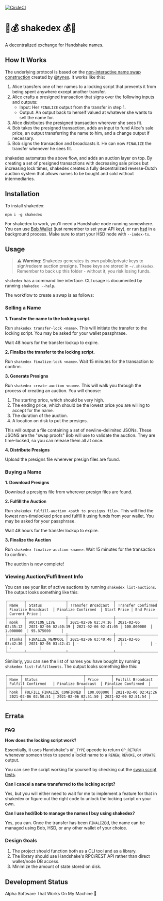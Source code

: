 [![CircleCI](https://circleci.com/gh/kurumiimari/shakedex.svg?style=svg)](https://circleci.com/gh/kurumiimari/shakedex)

# 🤝💰 shakedex 💰🤝

A decentralized exchange for Handshake names.

## How It Works

The underlying protocol is based on the [non-interactive name swap construction](https://github.com/handshake-org/HIPs/pull/3) created by [@tynes](https://github.com/tynes). It works like this:

1. Alice transfers one of her names to a locking script that prevents it from being spent anywhere except another transfer.
2. Alice crafts a presigned transaction that signs over the following inputs and outputs:
	- Input: Her `FINALIZE` output from the transfer in step 1.
	- Output: An output back to herself valued at whatever she wants to sell the name for.
3. Alice distributes the presigned transaction wherever she sees fit.
4. Bob takes the presigned transaction, adds an input to fund Alice's sale price, an output transferring the name to him, and a change output if necessary.
5. Bob signs the transaction and broadcasts it. He can now `FINALIZE` the transfer whenever he sees fit.

shakedex automates the above flow, and adds an auction layer on top. By creating a set of presigned transactions with decreasing sale prices but increasing lock times, shakedex creates a fully decentralized reverse-Dutch auction system that allows names to be bought and sold without intermediaries.

## Installation

To install shakedex:

```
npm i -g shakedex
```

For shakedex to work, you'll need a Handshake node running somewhere. You can use [Bob Wallet](https://github.com/kyokan/bob-wallet) (just remember to set your API key), or run [hsd](https://github.com/handshake-org/hsd) in a background process. Make sure to start your HSD node with `--index-tx`.

## Usage

> **⚠️ Warning:** Shakedex generates its own public/private keys to sign/redeem auction presigns. These keys are stored in `~/.shakedex`. Remember to back up this folder - without it, you risk losing funds.

`shakedex` has a command line interface. CLI usage is documented by running `shakedex --help`.

The workflow to create a swap is as follows:

### Selling a Name

**1. Transfer the name to the locking script.**

Run `shakedex transfer-lock <name>`. This will initiate the transfer to the locking script. You may be asked for your wallet passphrase.

Wait 48 hours for the transfer lockup to expire.

**2. Finalize the transfer to the locking script.**

Run `shakedex finalize-lock <name>`. Wait 15 minutes for the transaction to confirm.

**3. Generate Presigns**

Run `shakedex create-auction <name>`. This will walk you through the process of creating an auction. You will choose:

1. The starting price, which should be very high.
2. The ending price, which should be the lowest price you are willing to accept for the name.
3. The duration of the auction.
4. A location on disk to put the presigns.

This will output a file containing a set of newline-delimited JSONs. These JSONS are the "swap proofs" Bob will use to validate the auction. They are time-locked, so you can release them all at once.

**4. Distribute Presigns**

Upload the presigns file wherever presign files are found.

### Buying a Name

**1. Download Presigns**

Download a presigns file from wherever presign files are found.

**2. Fulfill the Auction**

Run `shakedex fulfill-auction <path to presigns file>`. This will find the lowest non-timelocked price and fulfill it using funds from your wallet. You may be asked for your passphrase.

Wait 48 hours for the transfer lockup to expire.

**3. Finalize the Auction**

Run `shakedex finalize-auction <name>`. Wait 15 minutes for the transaction to confirm.

The auction is now complete!

### Viewing Auction/Fulfillment Info

You can see your list of active auctions by running `shakedex list-auctions`. The output looks something like this:

```
┌────────┬──────────────────┬─────────────────────┬─────────────────────┬─────────────────────┬─────────────────────┬─────────────┬───────────┬───────────────┐
│ Name   │ Status           │ Transfer Broadcast  │ Transfer Confirmed  │ Finalize Broadcast  │ Finalize Confirmed  │ Start Price │ End Price │ Current Price │
├────────┼──────────────────┼─────────────────────┼─────────────────────┼─────────────────────┼─────────────────────┼─────────────┼───────────┼───────────────┤
│ monk   │ AUCTION_LIVE     │ 2021-02-06 02:34:16 │ 2021-02-06 02:35:12 │ 2021-02-06 02:40:39 │ 2021-02-06 02:41:05 │ 100.000000  │ 1.000000  │ 95.875000     │
├────────┼──────────────────┼─────────────────────┼─────────────────────┼─────────────────────┼─────────────────────┼─────────────┼───────────┼───────────────┤
│ stonks │ FINALIZE_MEMPOOL │ 2021-02-06 03:40:40 │ 2021-02-06 03:42:30 │ 2021-02-06 03:42:41 │ -                   │ -           │ -         │ -             │
└────────┴──────────────────┴─────────────────────┴─────────────────────┴─────────────────────┴─────────────────────┴─────────────┴───────────┴───────────────┘

```

Similarly, you can see the list of names you have bought by running `shakedex list-fulfillments`. The output looks something like this:

```
┌──────┬────────────────────────────┬────────────┬─────────────────────┬─────────────────────┬─────────────────────┬─────────────────────┐
│ Name │ Status                     │ Price      │ Fulfill Broadcast   │ Fulfill Confirmed   │ Finalize Broadcast  │ Finalize Confirmed  │
├──────┼────────────────────────────┼────────────┼─────────────────────┼─────────────────────┼─────────────────────┼─────────────────────┤
│ honk │ FULFILL_FINALIZE_CONFIRMED │ 100.000000 │ 2021-02-06 02:42:26 │ 2021-02-06 02:50:51 │ 2021-02-06 02:51:50 │ 2021-02-06 02:51:54 │
└──────┴────────────────────────────┴────────────┴─────────────────────┴─────────────────────┴─────────────────────┴─────────────────────┘
```

## Errata

### FAQ

**How does the locking script work?**

Essentially, it uses Handshake's `OP_TYPE` opcode to return `OP_RETURN` whenever someon tries to spend a lockd name to a `RENEW`, `REVOKE`, or `UPDATE` output.

You can see the script working for yourself by checking out the [swap script tests](https://github.com/kurumiimari/shakedex/blob/master/test/swapService.test.js#L96).

**Can I cancel a name transferred to the locking script?**

Yes, but you will either need to wait for me to implement a feature for that in shakedex or figure out the right code to unlock the locking script on your own.

**Can I use hsd/Bob to manage the names I buy using shakedex?**

Yes, you can. Once the transfer has been `FINALIZE`d, the name can be managed using Bob, HSD, or any other wallet of your choice.

### Design Goals

1. The project should function both as a CLI tool and as a library.
2. The library should use Handshake's RPC/REST API rather than direct wallet/node DB access.
3. Minimize the amount of state stored on disk.

## Development Status

Alpha Software That Works On My Machine 💫
